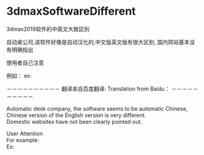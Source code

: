 # 3dmaxSoftwareDifferent
3dmax2019软件的中英文大致区别

自动桌公司,该软件好像是自动汉化的,中文版英文版有很大区别,
国内网站基本没有明确指出

使用者自己注意

例如：
ex: 


－－－－－－－－－－
翻译来自百度翻译:
Translation from Baidu：
－－－－－－－－－－

Automatic desk company, the software seems to be automatic Chinese, Chinese version of the English version is very different.            
Domestic websites have not been clearly pointed out.

User Attention            
For example:           
Ex:



